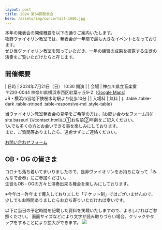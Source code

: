 ```yaml
---
layout: post
title: 2024 第64回発表会
hero: /assets/img/concertall-1080.jpg
---
```


本年の発表会の開催概要を以下の通りご案内いたします。<br>
牧野ヴァイオリン教室では、発表会が一年間で最も大きなイベントとなっております。<br>
ぜひ当ヴァイオリン教室を知っていただき、一年の練習の成果を披露する生徒の演奏をご覧いただけたらと存じます。

## 開催概要

| 日時 | 2024年7月21日（日） 10:30 開演 |
| 会場 | 神奈川県立音楽堂<br>〒220-0044 神奈川県横浜市西区紅葉ヶ丘9-2（[Google Maps](https://goo.gl/maps/XufiQMMJms18DAD48)）<br>JR・横浜市営地下鉄桜木町駅より徒歩10分 |
| 入場料 | 無料 |
{: .table .table-dark .table-striped .table-responsive-md .style-table}

当ヴァイオリン教室発表会の見学をご希望の方は、[お問い合わせフォーム]({{ site.baseurl }}/contact.html)に①お名前②年齢をご記入ください。<br>
1人でも多くの方とお会いできる事を楽しみにしております。<br>
また、ご質問等ありましたら、遠慮せずにご連絡ください。

<a type="button" class="btn btn-lg btn-block btn-outline-primary mx-auto" style="width:15em;" href="{{ site.baseurl }}/contact.html">お問い合わせフォーム</a>

## OB・OG の皆さま

コロナも落ち着いてまいりましたので、是非ヴァイオリンをお持ちになって「みんなで合奏」にご参加ください。<br>
生徒もOB・OGの方々と演奏出来る機会を楽しみにしております。

※今年は一昨年まで導入しておりました「チケット制」ではございませんので、少しでもお時間ありましたらお立ち寄りいただければ幸いです。

以下に当日の予定時間を記載した資料を掲載いたしますので、よろしければご参照ください。
画面サイズなどにより文字が読み取りづらい場合、クリックやタップをすることにより拡大ができます。
<a href="{{ site.baseurl }}/assets/img/2024concert-time.jpg" target="_blank">
  <img class="border p-1" src="{{ site.baseurl }}/assets/img/2024concert-time.jpg">
</a>